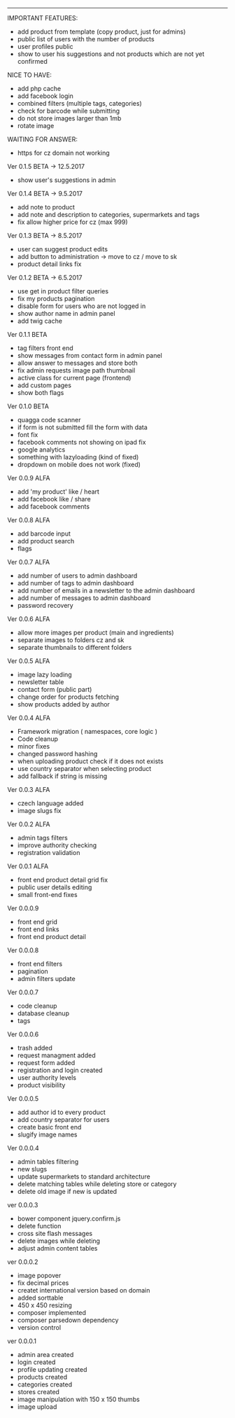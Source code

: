 --------------------------------------
IMPORTANT FEATURES:
- add product from template (copy product, just for admins)
- public list of users with the number of products
- user profiles public
- show to user his suggestions and not products which are not yet confirmed

NICE TO HAVE:
- add php cache
- add facebook login
- combined filters (multiple tags, categories)
- check for barcode while submitting
- do not store images larger than 1mb
- rotate image


WAITING FOR ANSWER:
- https for cz domain not working

Ver 0.1.5 BETA -> 12.5.2017
- show user's suggestions in admin


Ver 0.1.4 BETA -> 9.5.2017
- add note to product
- add note and description to categories, supermarkets and tags
- fix allow higher price for cz (max 999)

Ver 0.1.3 BETA -> 8.5.2017
- user can suggest product edits 
- add button to administration -> move to cz / move to sk
- product detail links fix


Ver 0.1.2 BETA -> 6.5.2017
- use get in product filter queries
- fix my products pagination
- disable form for users who are not logged in
- show author name in admin panel
- add twig cache


Ver 0.1.1 BETA
- tag filters front end
- show messages from contact form in admin panel
- allow answer to messages and store both
- fix admin requests image path thumbnail
- active class for current page (frontend)
- add custom pages
- show both flags


Ver 0.1.0 BETA
- quagga code scanner
- if form is not submitted fill the form with data
- font fix
- facebook comments not showing on ipad fix
- google analytics
- something with lazyloading (kind of fixed)
- dropdown on mobile does not work (fixed)

Ver 0.0.9 ALFA
- add 'my product' like / heart
- add facebook like / share 
- add facebook comments

Ver 0.0.8 ALFA
- add barcode input
- add product search
- flags

Ver 0.0.7 ALFA
- add number of users to admin dashboard
- add number of tags to admin dashboard
- add number of emails in a newsletter to the admin dashboard
- add number of messages to admin dashboard
- password recovery

Ver 0.0.6 ALFA
- allow more images per product (main and ingredients)
- separate images to folders cz and sk
- separate thumbnails to different folders

Ver 0.0.5 ALFA
- image lazy loading
- newsletter table
- contact form (public part)
- change order for products fetching
- show products added by author

Ver 0.0.4 ALFA
- Framework migration ( namespaces, core logic )
- Code cleanup
- minor fixes
- changed password hashing
- when uploading product check if it does not exists
- use country separator when selecting product
- add fallback if string is missing

Ver 0.0.3 ALFA
- czech language added
- image slugs fix

Ver 0.0.2 ALFA
- admin tags filters
- improve authority checking
- registration validation

Ver 0.0.1 ALFA
- front end product detail grid fix
- public user details editing
- small front-end fixes

Ver 0.0.0.9
- front end grid
- front end links
- front end product detail

Ver 0.0.0.8
- front end filters
- pagination
- admin filters update

Ver 0.0.0.7
- code cleanup
- database cleanup 
- tags

Ver 0.0.0.6
- trash added
- request managment added
- request form added
- registration and login created
- user authority levels
- product visibility

Ver 0.0.0.5 
- add author id to every product
- add country separator for users
- create basic front end
- slugify image names

Ver 0.0.0.4
- admin tables filtering
- new slugs
- update supermarkets to standard architecture
- delete matching tables while deleting store or category
- delete old image if new is updated

ver 0.0.0.3
- bower component jquery.confirm.js
- delete function
- cross site flash messages
- delete images while deleting
- adjust admin content tables

ver 0.0.0.2
- image popover
- fix decimal prices
- createt international version based on domain
- added sorttable
- 450 x 450 resizing
- composer implemented
- composer parsedown dependency
- version control

ver 0.0.0.1
- admin area created
- login created
- profile updating created
- products created
- categories created
- stores created
- image manipulation with 150 x 150 thumbs
- image upload